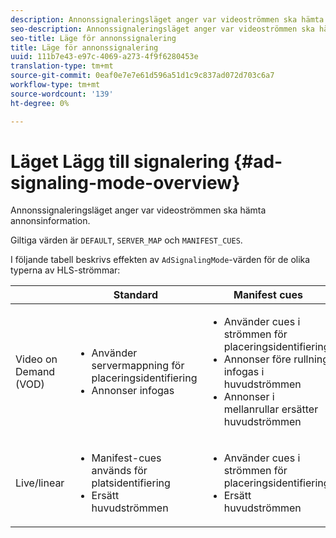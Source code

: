 ```yaml
---
description: Annonssignaleringsläget anger var videoströmmen ska hämta annonsinformation.
seo-description: Annonssignaleringsläget anger var videoströmmen ska hämta annonsinformation.
seo-title: Läge för annonssignalering
title: Läge för annonssignalering
uuid: 111b7e43-e97c-4069-a273-4f9f6280453e
translation-type: tm+mt
source-git-commit: 0eaf0e7e7e61d596a51d1c9c837ad072d703c6a7
workflow-type: tm+mt
source-wordcount: '139'
ht-degree: 0%

---
```



# Läget Lägg till signalering {#ad-signaling-mode-overview}

Annonssignaleringsläget anger var videoströmmen ska hämta annonsinformation.

Giltiga värden är `DEFAULT`, `SERVER_MAP` och `MANIFEST_CUES`.

I följande tabell beskrivs effekten av `AdSignalingMode`-värden för de olika typerna av HLS-strömmar:

<table frame="all" colsep="1" rowsep="1" id="table_AdSignalingMode"> 
 <thead> 
  <tr rowsep="1"> 
   <th colname="1" class="entry"> </th> 
   <th colname="2" class="entry"> Standard </th> 
   <th colname="3" class="entry"> Manifest cues </th> 
   <th colname="4" class="entry"> Ad server map </th> 
  </tr> 
 </thead>
 <tbody> 
  <tr rowsep="1"> 
   <td colname="1"> Video on Demand (VOD) </td> 
   <td colname="2"> 
    <ul id="ul_E79DA79107364D0D8B46A1859CA75B5C"> 
     <li id="li_B259ED87743F463095071F58DC840E39"> Använder servermappning för placeringsidentifiering </li> 
     <li id="li_8957E4151466467BA6C954E5010E34EA"> Annonser infogas </li> 
    </ul> </td> 
   <td colname="3"> 
    <ul id="ul_D462C76717D94DE09915BDF6E9B3FB68"> 
     <li id="li_FB46108F4AD9457D99D2618ABEF7DBD1"> Använder cues i strömmen för placeringsidentifiering </li> 
     <li id="li_C3F7FBB98F524CEF97D17318C292E9EA"> Annonser före rullning infogas i huvudströmmen </li> 
     <li id="li_A56E1545F84840DFA6D065DA60E98C31"> Annonser i mellanrullar ersätter huvudströmmen </li> 
    </ul> </td> 
   <td colname="4"> 
    <ul id="ul_F10192B1B6F745CBB0D4C1A6D52A57B4"> 
     <li id="li_2ADACF71FA5F4A08A00A3399F5593420"> Använder servermappning för placeringsidentifiering </li> 
     <li id="li_1201085B9C554A4BBD471E7EB2E363AC"> Annonser infogas </li> 
    </ul> </td> 
  </tr> 
  <tr rowsep="0"> 
   <td colname="1"> Live/linear </td> 
   <td colname="2"> 
    <ul id="ul_82AAC9EE056F49E999F809536A96C2F8"> 
     <li id="li_73BAD2BAA95F4592808B77F8DA436237"> Manifest-cues används för platsidentifiering </li> 
     <li id="li_A97B6F61078D4149A984B2412021E103"> Ersätt huvudströmmen </li> 
    </ul> </td> 
   <td colname="3"> 
    <ul id="ul_CAED2D4F46334D76AE025482881BF843"> 
     <li id="li_A8023845A037482DBFDEF7EF247FECFD"> Använder cues i strömmen för placeringsidentifiering </li> 
     <li id="li_62A3CDAD249344EB89043B2AE0F4D7FF"> Ersätt huvudströmmen </li> 
    </ul> </td> 
   <td colname="4"> Stöds inte </td> 
  </tr> 
 </tbody> 
</table>

